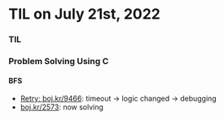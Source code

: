 # **TIL on July 21st, 2022**
### TIL

### Problem Solving Using C
#### BFS
- [Retry: boj.kr/9466](../../../Problem%20Solving/boj/Breadth%20first%20search/9466-re-07-21-2022.cpp): timeout -> logic changed -> debugging
- [boj.kr/2573](../../../Problem%20Solving/boj/Breadth%20first%20search/2573-07-21-2022.cpp): now solving